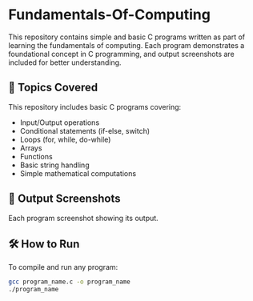 # Fundamentals-Of-Computing

This repository contains simple and basic C programs written as part of learning the fundamentals of computing. Each program demonstrates a foundational concept in C programming, and output screenshots are included for better understanding.



## 🧠 Topics Covered

This repository includes basic C programs covering:

- Input/Output operations
- Conditional statements (if-else, switch)
- Loops (for, while, do-while)
- Arrays
- Functions
- Basic string handling
- Simple mathematical computations

## 📸 Output Screenshots

Each program screenshot showing its output.

## 🛠 How to Run

To compile and run any program:

```bash
gcc program_name.c -o program_name
./program_name
